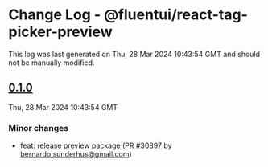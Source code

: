 # Change Log - @fluentui/react-tag-picker-preview

This log was last generated on Thu, 28 Mar 2024 10:43:54 GMT and should not be manually modified.

<!-- Start content -->

## [0.1.0](https://github.com/microsoft/fluentui/tree/@fluentui/react-tag-picker-preview_v0.1.0)

Thu, 28 Mar 2024 10:43:54 GMT

### Minor changes

- feat: release preview package ([PR #30897](https://github.com/microsoft/fluentui/pull/30897) by bernardo.sunderhus@gmail.com)
